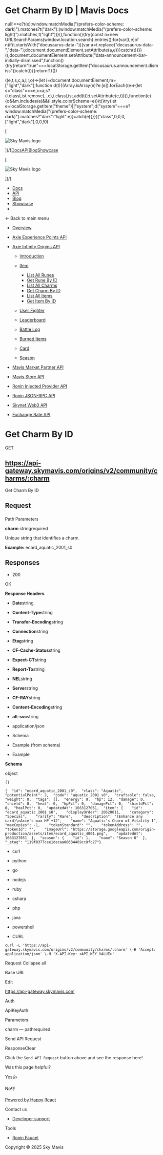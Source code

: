 # Get Charm By ID | Mavis Docs

null!==e?t(e):window.matchMedia("(prefers-color-scheme: dark)").matches?t("dark"):(window.matchMedia("(prefers-color-scheme: light)").matches,t("light"))}(),function(){try{const n=new URLSearchParams(window.location.search).entries();for(var\[t,e\]of n)if(t.startsWith("docusaurus-data-")){var a=t.replace("docusaurus-data-","data-");document.documentElement.setAttribute(a,e)}}catch(t){}}(),document.documentElement.setAttribute("data-announcement-bar-initially-dismissed",function(){try{return"true"===localStorage.getItem("docusaurus.announcement.dismiss")}catch(t){}return!1}())

((e,t,s,c,a,l,r,o)=>{let i=document.documentElement,m=\["light","dark"\];function d(t){(Array.isArray(e)?e:\[e\]).forEach((e=>{let s="class"===e,c=a;s?(i.classList.remove(...c),i.classList.add(t)):i.setAttribute(e,t)})),function(e){o&&m.includes(e)&&(i.style.colorScheme=e)}(t)}try{let e=localStorage.getItem("theme")||"system";d("system"===e?window.matchMedia("(prefers-color-scheme: dark)").matches?"dark":"light":e)}catch(e){}})("class",0,0,0,\["light","dark"\],0,0,!0)

[

![Sky Mavis logo](/img/logo-dark.png)

](/)[Docs](/)[API](/api)[Blog](/blog)[Showcase](/showcase)

[

![Sky Mavis logo](/img/logo-dark.png)

](/)

-   [Docs](/)
-   [API](/api)
-   [Blog](/blog)
-   [Showcase](/showcase)
-   

← Back to main menu

-   [Overview](/api)
    
-   [Axie Experience Points API](/api/axp/axp-endpoints)
    
-   [Axie Infinity Origins API](/api/origins/origins-endpoints)
    
    -   [Introduction](/api/origins/origins-endpoints)
    -   [Item](/api/origins/item)
        
        -   [List All Runes](/api/origins/list-all-runes)
        -   [Get Rune By ID](/api/origins/get-rune-by-id)
        -   [List All Charms](/api/origins/list-all-charms)
        -   [Get Charm By ID](/api/origins/get-charm-by-id)
        -   [List All Items](/api/origins/list-all-items)
        -   [Get Item By ID](/api/origins/get-item-by-id)
    -   [User Fighter](/api/origins/user-fighter)
        
    -   [Leaderboard](/api/origins/leaderboard)
        
    -   [Battle Log](/api/origins/battle-log)
        
    -   [Burned Items](/api/origins/burned-items)
        
    -   [Card](/api/origins/card)
        
    -   [Season](/api/origins/season)
        
-   [Mavis Market Partner API](/api/mavis-market/mavis-market-partner-api)
    
-   [Mavis Store API](/api/mavis-store)
-   [Ronin Injected Provider API](/api/wallet/injected-provider)
-   [Ronin JSON-RPC API](/api/rpc/ronin-json-rpc)
    
-   [Skynet Web3 API](/api/web3/skynet-web-3-api)
    
-   [Exchange Rate API](/api/exchange-rate/skymavis-exchangerate-api)
    

# Get Charm By ID

GET 

## https://api-gateway.skymavis.com/origins/v2/community/charms/:charm

Get Charm By ID

## Request[​](/api/origins/get-charm-by-id#request "Direct link to Request")

### 

Path Parameters

**charm** stringrequired

Unique string that identifies a charm.

**Example:** ecard\_aquatic\_2001\_s0

## Responses[​](/api/origins/get-charm-by-id#responses "Direct link to Responses")

-   200

OK

**Response Headers**

-   **Date**string
    
-   **Content-Type**string
    
-   **Transfer-Encoding**string
    
-   **Connection**string
    
-   **Etag**string
    
-   **CF-Cache-Status**string
    
-   **Expect-CT**string
    
-   **Report-To**string
    
-   **NEL**string
    
-   **Server**string
    
-   **CF-RAY**string
    
-   **Content-Encoding**string
    
-   **alt-svc**string
    

-   application/json

-   Schema
-   Example (from schema)
-   Example

**Schema**

object

```
{}
```

```
{  "id": "ecard_aquatic_2001_s0",  "class": "Aquatic",  "potentialPoint": 2,  "code": "aquatic_2001_s0",  "craftable": false,  "weight": 0,  "tags": [],  "energy": 0,  "hp": 12,  "damage": 0,  "shield": 0,  "heal": 0,  "hpPct": 0,  "damagePct": 0,  "shieldPct": 0,  "healPct": 0,  "updatedAt": 1663127051,  "item": {    "id": "ecard_aquatic_2001_s0",    "displayOrder": 20620011,    "category": "Special",    "rarity": "Rare",    "description": "(Enhance any card)\nAxie's max HP +12",    "name": "Aquatic's Charm of Vitality I",    "maxCopies": -1,    "tokenStandard": "",    "tokenAddress": "",    "tokenId": "",    "imageUrl": "https://storage.googleapis.com/origin-production/assets/item/ecard_aquatic_4001.png",    "updatedAt": 1663127051  },  "season": {    "id": 1,    "name": "Season 0"  },  "_etag": "119f8377cee1decaa08634469cc8fc27"}
```

-   curl
-   python
-   go
-   nodejs
-   ruby
-   csharp
-   php
-   java
-   powershell

-   CURL

```
curl -L 'https://api-gateway.skymavis.com/origins/v2/community/charms/:charm' \-H 'Accept: application/json' \-H 'X-API-Key: <API_KEY_VALUE>'
```

Request Collapse all

Base URL

Edit

https://api-gateway.skymavis.com

Auth

ApiKeyAuth

Parameters

charm — pathrequired

Send API Request

ResponseClear

Click the `Send API Request` button above and see the response here!

Was this page helpful?

Yes👍

No👎

[Powered by Happy React](https://happyreact.com/?utm_source=https://docs.skymavis.com&utm_medium=widget&utm_campaign=footer)

Contact us

-   [Developer support](mailto:developersupport@skymavis.com)

Tools

-   [Ronin Faucet](https://faucet.roninchain.com/)

Copyright © 2025 Sky Mavis
